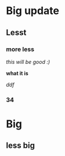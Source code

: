 # Big update
## Lesst
### more less
_this will be good :)_

**what it is**

*ddf*

### 34

# Big
## less big
